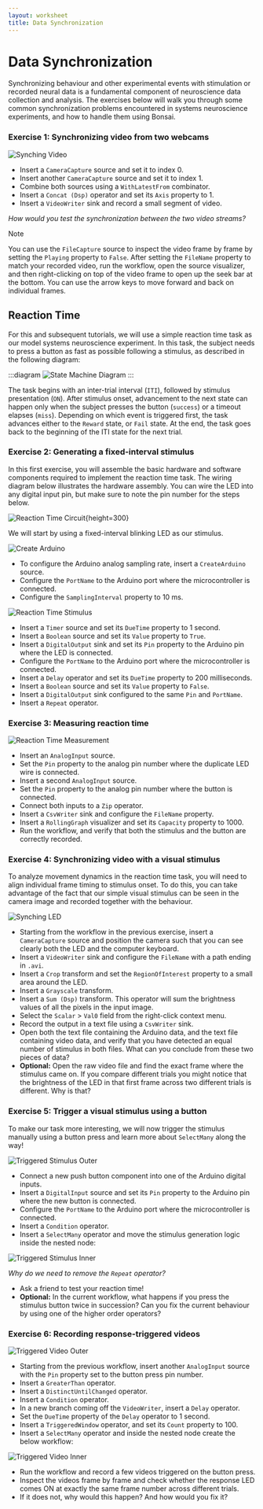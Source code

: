 ```yaml
---
layout: worksheet
title: Data Synchronization
---
```


# Data Synchronization

Synchronizing behaviour and other experimental events with stimulation or recorded neural data is a fundamental component of neuroscience data collection and analysis. The exercises below will walk you through some common synchronization problems encountered in systems neuroscience experiments, and how to handle them using Bonsai.

### **Exercise 1:** Synchronizing video from two webcams

![Synching Video](~/images/synching-webcam.svg)

- Insert a `CameraCapture` source and set it to index 0.
- Insert another `CameraCapture` source and set it to index 1.
- Combine both sources using a `WithLatestFrom` combinator.
- Insert a `Concat (Dsp)` operator and set its `Axis` property to 1.
- Insert a `VideoWriter` sink and record a small segment of video.

_How would you test the synchronization between the two video streams?_

> [!Note]
> You can use the `FileCapture` source to inspect the video frame by frame by setting the `Playing` property to `False`. After setting the `FileName` property to match your recorded video, run the workflow, open the source visualizer, and then right-clicking on top of the video frame to open up the seek bar at the bottom. You can use the arrow keys to move forward and back on individual frames.

## Reaction Time

For this and subsequent tutorials, we will use a simple reaction time task as our model systems neuroscience experiment. In this task, the subject needs to press a button as fast as possible following a stimulus, as described in the following diagram:

:::diagram
![State Machine Diagram](~/images/reactiontime.svg)
:::

The task begins with an inter-trial interval (`ITI`), followed by stimulus presentation (`ON`). After stimulus onset, advancement to the next state can happen only when the subject presses the button (`success`) or a timeout elapses (`miss`). Depending on which event is triggered first, the task advances either to the `Reward` state, or `Fail` state. At the end, the task goes back to the beginning of the ITI state for the next trial.

### **Exercise 2:** Generating a fixed-interval stimulus

In this first exercise, you will assemble the basic hardware and software components required to implement the reaction time task. The wiring diagram below illustrates the hardware assembly. You can wire the LED into any digital input pin, but make sure to note the pin number for the steps below.

![Reaction Time Circuit](~/images/reaction-time-circuit.png){height=300}

We will start by using a fixed-interval blinking LED as our stimulus.

![Create Arduino](~/images/create-arduino.svg)

- To configure the Arduino analog sampling rate, insert a `CreateArduino` source.
- Configure the `PortName` to the Arduino port where the microcontroller is connected.
- Configure the `SamplingInterval` property to 10 ms.

![Reaction Time Stimulus](~/images/reaction-time-stimulus.svg)

- Insert a `Timer` source and set its `DueTime` property to 1 second.
- Insert a `Boolean` source and set its `Value` property to `True`.
- Insert a `DigitalOutput` sink and set its `Pin` property to the Arduino pin where the LED is connected.
- Configure the `PortName` to the Arduino port where the microcontroller is connected.
- Insert a `Delay` operator and set its `DueTime` property to 200 milliseconds.
- Insert a `Boolean` source and set its `Value` property to `False`.
- Insert a `DigitalOutput` sink configured to the same `Pin` and `PortName`.
- Insert a `Repeat` operator.

### **Exercise 3:** Measuring reaction time

![Reaction Time Measurement](~/images/reaction-time-measurement.svg)

- Insert an `AnalogInput` source.
- Set the `Pin` property to the analog pin number where the duplicate LED wire is connected.
- Insert a second `AnalogInput` source.
- Set the `Pin` property to the analog pin number where the button is connected.
- Connect both inputs to a `Zip` operator.
- Insert a `CsvWriter` sink and configure the `FileName` property.
- Insert a `RollingGraph` visualizer and set its `Capacity` property to 1000.
- Run the workflow, and verify that both the stimulus and the button are correctly recorded.

### **Exercise 4:** Synchronizing video with a visual stimulus

To analyze movement dynamics in the reaction time task, you will need to align individual frame timing to stimulus onset. To do this, you can take advantage of the fact that our simple visual stimulus can be seen in the camera image and recorded together with the behaviour.

![Synching LED](~/images/synching-led.svg)

- Starting from the workflow in the previous exercise, insert a `CameraCapture` source and position the camera such that you can see clearly both the LED and the computer keyboard.
- Insert a `VideoWriter` sink and configure the `FileName` with a path ending in `.avi`.
- Insert a `Crop` transform and set the `RegionOfInterest` property to a small area around the LED.
- Insert a `Grayscale` transform.
- Insert a `Sum (Dsp)` transform. This operator will sum the brightness values of all the pixels in the input image.
- Select the `Scalar` > `Val0` field from the right-click context menu.
- Record the output in a text file using a `CsvWriter` sink.
- Open both the text file containing the Arduino data, and the text file containing video data, and verify that you have detected an equal number of stimulus in both files. What can you conclude from these two pieces of data?
- **Optional:** Open the raw video file and find the exact frame where the stimulus came on. If you compare different trials you might notice that the brightness of the LED in that first frame across two different trials is different. Why is that?

### **Exercise 5:** Trigger a visual stimulus using a button

To make our task more interesting, we will now trigger the stimulus manually using a button press and learn more about `SelectMany` along the way!

![Triggered Stimulus Outer](~/images/triggered-stimulus-outer.svg)

- Connect a new push button component into one of the Arduino digital inputs.
- Insert a `DigitalInput` source and set its `Pin` property to the Arduino pin where the new button is connected.
- Configure the `PortName` to the Arduino port where the microcontroller is connected.
- Insert a `Condition` operator.
- Insert a `SelectMany` operator and move the stimulus generation logic inside the nested node:

![Triggered Stimulus Inner](~/images/triggered-stimulus-inner.svg)

_Why do we need to remove the `Repeat` operator?_

- Ask a friend to test your reaction time!
- **Optional:** In the current workflow, what happens if you press the stimulus button twice in succession? Can you fix the current behaviour by using one of the higher order operators?

### **Exercise 6:** Recording response-triggered videos

![Triggered Video Outer](~/images/triggered-video-outer.svg)

- Starting from the previous workflow, insert another `AnalogInput` source with the `Pin` property set to the button press pin number.
- Insert a `GreaterThan` operator.
- Insert a `DistinctUntilChanged` operator.
- Insert a `Condition` operator.
- In a new branch coming off the `VideoWriter`, insert a `Delay` operator.
- Set the `DueTime` property of the `Delay` operator to 1 second.
- Insert a `TriggeredWindow` operator, and set its `Count` property to 100.
- Insert a `SelectMany` operator and inside the nested node create the below workflow:

![Triggered Video Inner](~/images/triggered-video-inner.svg)

- Run the workflow and record a few videos triggered on the button press.
- Inspect the videos frame by frame and check whether the response LED comes ON at exactly the same frame number across different trials.
- If it does not, why would this happen? And how would you fix it?
